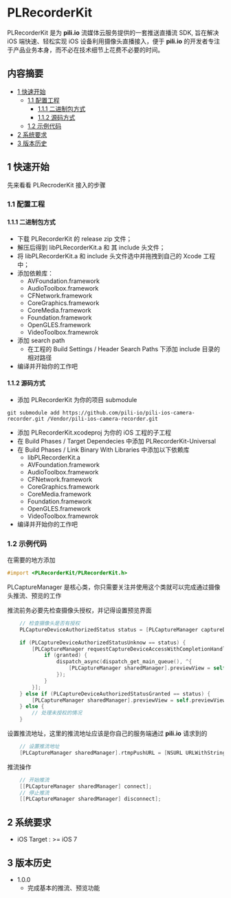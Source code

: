 # PLRecorderKit

PLRecorderKit 是为 **pili.io** 流媒体云服务提供的一套推送直播流 SDK, 旨在解决 iOS 端快速、轻松实现 iOS 设备利用摄像头直播接入，便于 **pili.io** 的开发者专注于产品业务本身，而不必在技术细节上花费不必要的时间。

## 内容摘要

- [1 快速开始](#1-快速开始)
	- [1.1 配置工程](#1.1-配置工程)
		- [1.1.1 二进制包方式](#1.1.1-二进制包方式)
		- [1.1.2 源码方式](#1.1.2-源码方式)
	- [1.2 示例代码](#1.2-示例代码)
- [2 系统要求](#2-系统要求)
- [3 版本历史](#3-版本历史)

## 1 快速开始

先来看看 PLRecroderKit 接入的步骤

### 1.1 配置工程
#### 1.1.1 二进制包方式

- 下载 PLRecorderKit 的 release zip 文件；
- 解压后得到 libPLRecorderKit.a 和 其 include 头文件；
- 将 libPLRecorderKit.a 和 include 头文件选中并拖拽到自己的 Xcode 工程中；
- 添加依赖库：
	- AVFoundation.framework
	- AudioToolbox.framework
	- CFNetwork.framework
	- CoreGraphics.framework
	- CoreMedia.framework
	- Foundation.framework
	- OpenGLES.framework
	- VideoToolbox.framewrok
- 添加 search path
	- 在工程的 Build Settings / Header Search Paths 下添加 include 目录的相对路径
- 编译并开始你的工作吧

#### 1.1.2 源码方式

- 添加 PLRecorderKit 为你的项目 submodule

```shell
git submodule add https://github.com/pili-io/pili-ios-camera-recorder.git /Vendor/pili-ios-camera-recorder.git
``` 
	
- 添加 PLRecorderKit.xcodeproj 为你的 iOS 工程的子工程
- 在 Build Phases / Target Dependecies 中添加 PLRecorderKit-Universal
- 在 Build Phases / Link Binary With Libraries 中添加以下依赖库
	- libPLRecorderKit.a
	- AVFoundation.framework
	- AudioToolbox.framework
	- CFNetwork.framework
	- CoreGraphics.framework
	- CoreMedia.framework
	- Foundation.framework
	- OpenGLES.framework
	- VideoToolbox.framewrok
- 编译并开始你的工作吧

### 1.2 示例代码

在需要的地方添加

```Objective-C
#import <PLRecorderKit/PLRecorderKit.h>
```

PLCaptureManager 是核心类，你只需要关注并使用这个类就可以完成通过摄像头推流、预览的工作

推流前务必要先检查摄像头授权，并记得设置预览界面
```Objective-C
	// 检查摄像头是否有授权
	PLCaptureDeviceAuthorizedStatus status = [PLCaptureManager captureDeviceAuthorizedStatus];
    
    if (PLCaptureDeviceAuthorizedStatusUnknow == status) {
        [PLCaptureManager requestCaptureDeviceAccessWithCompletionHandler:^(BOOL granted) {
            if (granted) {
                dispatch_async(dispatch_get_main_queue(), ^{
                    [PLCaptureManager sharedManager].previewView = self.previewView;
                });
            }
        }];
    } else if (PLCaptureDeviceAuthorizedStatusGranted == status) {
        [PLCaptureManager sharedManager].previewView = self.previewView;
    } else {
    	// 处理未授权的情况
    }
```

设置推流地址，这里的推流地址应该是你自己的服务端通过 **pili.io** 请求到的
```Objective-C
    // 设置推流地址
    [PLCaptureManager sharedManager].rtmpPushURL = [NSURL URLWithString:@"YOUR_RTMP_PUSH_URL_HERE"];
```

推流操作
```Objective-C
    // 开始推流
    [[PLCaptureManager sharedManager] connect];
    // 停止推流
    [[PLCaptureManager sharedManager] disconnect];
```

## 2 系统要求

- iOS Target : >= iOS 7

## 3 版本历史

- 1.0.0
	- 完成基本的推流、预览功能